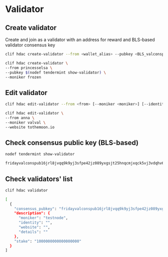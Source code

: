 # Validator

## Create validator

Create and join as a validator with an address for reward and BLS-based validator consensus key

```bash
clif hdac create-validator --from <wallet_alias> --pubkey <BLS_valconspub_key> [--moniker <moniker>] [--identity <identity>] [--website <website>] [--details <details>]
```

```bash
clif hdac create-validator \
--from princesselsa \
--pubkey $(nodef tendermint show-validator) \
--moniker frozen
```

## Edit validator

```bash
clif hdac edit-validator --from <from> [--moniker <moniker>] [--identity <identity>] [--website <site_address>] [--details <detail_description>]
```

```bash
clif hdac edit-validator \
--from anna \
--moniker valval \
--website tothemoon.io
```

## Check consensus public key \(BLS-based\)

```bash
nodef tendermint show-validator

fridayvalconspub16jrl8jvqq9k9yj3sfpe42jz089yxgsjt25hnqcmjxqck5vj3vdqhv623ggeh5vzxwat8yu33f38zkmf3va25znjhgd3xukf4x5cx7466xdg5k52t9a9hqkf3wf3x2enc9a94swrxfpy8xupsfv45sarnxdfxkkzp0fm4qc2v9dmh2vjd29rxunfsf33hscj3v448x5j9f9s4gmnkfd9k23smxng29
```

## Check validators' list

```bash
clif hdac validator

[
  {
    "consensus_pubkey": "fridayvalconspub16jrl8jvqq9k9yj3sfpe42jz089yxgsjt25hnqcmjxqck5vj3vdqhv623ggeh5vzxwat8yu33f38zkmf3va25znjhgd3xukf4x5cx7466xdg5k52t9a9hqkf3wf3x2enc9a94swrxfpy8xupsfv45sarnxdfxkkzp0fm4qc2v9dmh2vjd29rxunfsf33hscj3v448x5j9f9s4gmnkfd9k23smxng29",
    "description": {
      "moniker": "testnode",
      "identity": "",
      "website": "",
      "details": ""
    },
    "stake": "1000000000000000000"
  }
]
```

